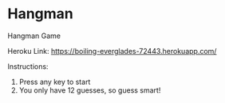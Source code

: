 # Hangman
Hangman Game

Heroku Link:
https://boiling-everglades-72443.herokuapp.com/

Instructions:
1) Press any key to start
2) You only have 12 guesses, so guess smart! 
